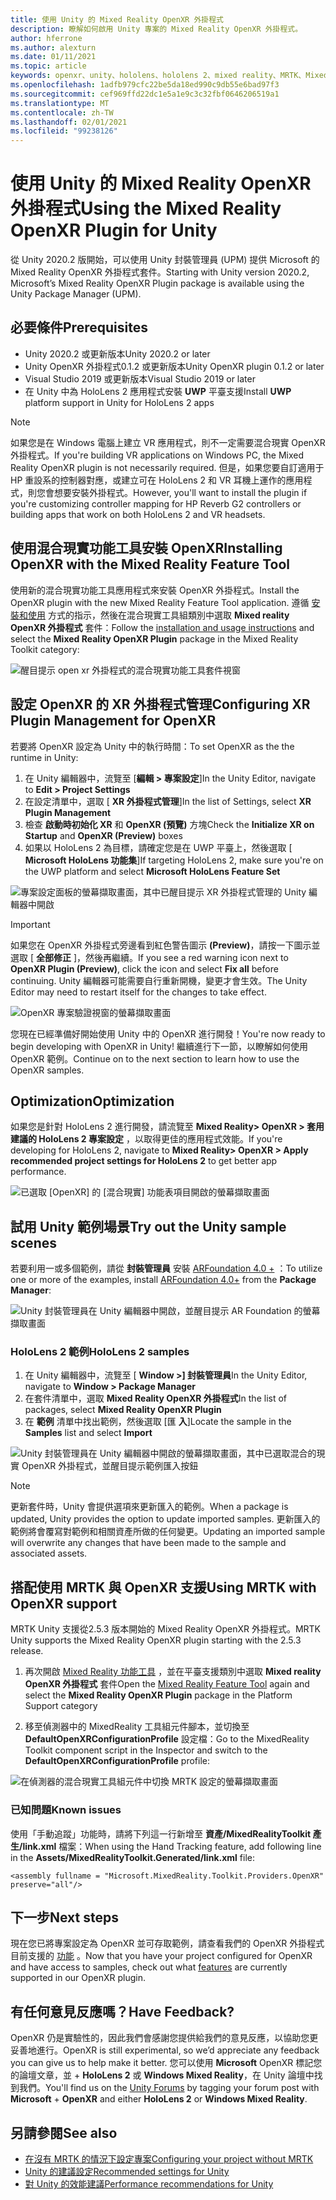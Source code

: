 ```yaml
---
title: 使用 Unity 的 Mixed Reality OpenXR 外掛程式
description: 瞭解如何啟用 Unity 專案的 Mixed Reality OpenXR 外掛程式。
author: hferrone
ms.author: alexturn
ms.date: 01/11/2021
ms.topic: article
keywords: openxr、unity、hololens、hololens 2、mixed reality、MRTK、Mixed Reality 工具組、增強的現實、虛擬實境、混合現實耳機、學習、教學課程、快速入門
ms.openlocfilehash: 1adfb979cfc22be5da18ed990c9db55e6bad97f3
ms.sourcegitcommit: cef969ffd22dc1e5a1e9c3c32fbf0646206519a1
ms.translationtype: MT
ms.contentlocale: zh-TW
ms.lasthandoff: 02/01/2021
ms.locfileid: "99238126"
---
```

# <a name="using-the-mixed-reality-openxr-plugin-for-unity"></a><span data-ttu-id="4b432-104">使用 Unity 的 Mixed Reality OpenXR 外掛程式</span><span class="sxs-lookup"><span data-stu-id="4b432-104">Using the Mixed Reality OpenXR Plugin for Unity</span></span>

<span data-ttu-id="4b432-105">從 Unity 2020.2 版開始，可以使用 Unity 封裝管理員 (UPM) 提供 Microsoft 的 Mixed Reality OpenXR 外掛程式套件。</span><span class="sxs-lookup"><span data-stu-id="4b432-105">Starting with Unity version 2020.2, Microsoft’s Mixed Reality OpenXR Plugin package is available using the Unity Package Manager (UPM).</span></span>

## <a name="prerequisites"></a><span data-ttu-id="4b432-106">必要條件</span><span class="sxs-lookup"><span data-stu-id="4b432-106">Prerequisites</span></span>

* <span data-ttu-id="4b432-107">Unity 2020.2 或更新版本</span><span class="sxs-lookup"><span data-stu-id="4b432-107">Unity 2020.2 or later</span></span>
* <span data-ttu-id="4b432-108">Unity OpenXR 外掛程式0.1.2 或更新版本</span><span class="sxs-lookup"><span data-stu-id="4b432-108">Unity OpenXR plugin 0.1.2 or later</span></span>
* <span data-ttu-id="4b432-109">Visual Studio 2019 或更新版本</span><span class="sxs-lookup"><span data-stu-id="4b432-109">Visual Studio 2019 or later</span></span>
* <span data-ttu-id="4b432-110">在 Unity 中為 HoloLens 2 應用程式安裝 **UWP** 平臺支援</span><span class="sxs-lookup"><span data-stu-id="4b432-110">Install **UWP** platform support in Unity for HoloLens 2 apps</span></span>

> [!NOTE]
> <span data-ttu-id="4b432-111">如果您是在 Windows 電腦上建立 VR 應用程式，則不一定需要混合現實 OpenXR 外掛程式。</span><span class="sxs-lookup"><span data-stu-id="4b432-111">If you're building VR applications on Windows PC, the Mixed Reality OpenXR plugin is not necessarily required.</span></span> <span data-ttu-id="4b432-112">但是，如果您要自訂適用于 HP 重設系的控制器對應，或建立可在 HoloLens 2 和 VR 耳機上運作的應用程式，則您會想要安裝外掛程式。</span><span class="sxs-lookup"><span data-stu-id="4b432-112">However, you'll want to install the plugin if you're customizing controller mapping for HP Reverb G2 controllers or building apps that work on both HoloLens 2 and VR headsets.</span></span>

## <a name="installing-openxr-with-the-mixed-reality-feature-tool"></a><span data-ttu-id="4b432-113">使用混合現實功能工具安裝 OpenXR</span><span class="sxs-lookup"><span data-stu-id="4b432-113">Installing OpenXR with the Mixed Reality Feature Tool</span></span>

<span data-ttu-id="4b432-114">使用新的混合現實功能工具應用程式來安裝 OpenXR 外掛程式。</span><span class="sxs-lookup"><span data-stu-id="4b432-114">Install the OpenXR plugin with the new Mixed Reality Feature Tool application.</span></span> <span data-ttu-id="4b432-115">遵循 [安裝和使用](welcome-to-mr-feature-tool.md) 方式的指示，然後在混合現實工具組類別中選取 **Mixed reality OpenXR 外掛程式** 套件：</span><span class="sxs-lookup"><span data-stu-id="4b432-115">Follow the [installation and usage instructions](welcome-to-mr-feature-tool.md) and select the **Mixed Reality OpenXR Plugin** package in the Mixed Reality Toolkit category:</span></span>

![醒目提示 open xr 外掛程式的混合現實功能工具套件視窗](images/feature-tool-openxr.png)

## <a name="configuring-xr-plugin-management-for-openxr"></a><span data-ttu-id="4b432-117">設定 OpenXR 的 XR 外掛程式管理</span><span class="sxs-lookup"><span data-stu-id="4b432-117">Configuring XR Plugin Management for OpenXR</span></span>

<span data-ttu-id="4b432-118">若要將 OpenXR 設定為 Unity 中的執行時間：</span><span class="sxs-lookup"><span data-stu-id="4b432-118">To set OpenXR as the the runtime in Unity:</span></span>

1. <span data-ttu-id="4b432-119">在 Unity 編輯器中，流覽至 [**編輯 > 專案設定**]</span><span class="sxs-lookup"><span data-stu-id="4b432-119">In the Unity Editor, navigate to **Edit > Project Settings**</span></span>
2. <span data-ttu-id="4b432-120">在設定清單中，選取 [ **XR 外掛程式管理**]</span><span class="sxs-lookup"><span data-stu-id="4b432-120">In the list of Settings, select **XR Plugin Management**</span></span>
3. <span data-ttu-id="4b432-121">檢查 **啟動時初始化 XR** 和 **OpenXR (預覽)** 方塊</span><span class="sxs-lookup"><span data-stu-id="4b432-121">Check the **Initialize XR on Startup** and **OpenXR (Preview)** boxes</span></span>
4. <span data-ttu-id="4b432-122">如果以 HoloLens 2 為目標，請確定您是在 UWP 平臺上，然後選取 [ **Microsoft HoloLens 功能集**]</span><span class="sxs-lookup"><span data-stu-id="4b432-122">If targeting HoloLens 2, make sure you're on the UWP platform and select **Microsoft HoloLens Feature Set**</span></span>

![專案設定面板的螢幕擷取畫面，其中已醒目提示 XR 外掛程式管理的 Unity 編輯器中開啟](images/openxr-img-05.png)

> [!IMPORTANT]
> <span data-ttu-id="4b432-124">如果您在 OpenXR 外掛程式旁邊看到紅色警告圖示 **(Preview)**，請按一下圖示並選取 [ **全部修正** ]，然後再繼續。</span><span class="sxs-lookup"><span data-stu-id="4b432-124">If you see a red warning icon next to **OpenXR Plugin (Preview)**, click the icon and select **Fix all** before continuing.</span></span> <span data-ttu-id="4b432-125">Unity 編輯器可能需要自行重新開機，變更才會生效。</span><span class="sxs-lookup"><span data-stu-id="4b432-125">The Unity Editor may need to restart itself for the changes to take effect.</span></span>

![OpenXR 專案驗證視窗的螢幕擷取畫面](images/openxr-img-06.png)

<span data-ttu-id="4b432-127">您現在已經準備好開始使用 Unity 中的 OpenXR 進行開發！</span><span class="sxs-lookup"><span data-stu-id="4b432-127">You're now ready to begin developing with OpenXR in Unity!</span></span>  <span data-ttu-id="4b432-128">繼續進行下一節，以瞭解如何使用 OpenXR 範例。</span><span class="sxs-lookup"><span data-stu-id="4b432-128">Continue on to the next section to learn how to use the OpenXR samples.</span></span>

## <a name="optimization"></a><span data-ttu-id="4b432-129">Optimization</span><span class="sxs-lookup"><span data-stu-id="4b432-129">Optimization</span></span>

<span data-ttu-id="4b432-130">如果您是針對 HoloLens 2 進行開發，請流覽至 **Mixed Reality> OpenXR > 套用建議的 HoloLens 2 專案設定** ，以取得更佳的應用程式效能。</span><span class="sxs-lookup"><span data-stu-id="4b432-130">If you're developing for HoloLens 2, navigate to **Mixed Reality> OpenXR > Apply recommended project settings for HoloLens 2** to get better app performance.</span></span>

![已選取 [OpenXR] 的 [混合現實] 功能表項目開啟的螢幕擷取畫面](images/openxr-img-08.png)

## <a name="try-out-the-unity-sample-scenes"></a><span data-ttu-id="4b432-132">試用 Unity 範例場景</span><span class="sxs-lookup"><span data-stu-id="4b432-132">Try out the Unity sample scenes</span></span>

<span data-ttu-id="4b432-133">若要利用一或多個範例，請從 **封裝管理員** 安裝 [ARFoundation 4.0 +](https://docs.unity3d.com/Packages/com.unity.xr.arfoundation@4.1/manual/index.html#installing-ar-foundation) ：</span><span class="sxs-lookup"><span data-stu-id="4b432-133">To utilize one or more of the examples, install [ARFoundation 4.0+](https://docs.unity3d.com/Packages/com.unity.xr.arfoundation@4.1/manual/index.html#installing-ar-foundation) from the **Package Manager**:</span></span>

![Unity 封裝管理員在 Unity 編輯器中開啟，並醒目提示 AR Foundation 的螢幕擷取畫面](images/openxr-img-09.png)

### <a name="hololens-2-samples"></a><span data-ttu-id="4b432-135">HoloLens 2 範例</span><span class="sxs-lookup"><span data-stu-id="4b432-135">HoloLens 2 samples</span></span>

1. <span data-ttu-id="4b432-136">在 Unity 編輯器中，流覽至 [ **Window >] 封裝管理員**</span><span class="sxs-lookup"><span data-stu-id="4b432-136">In the Unity Editor, navigate to **Window > Package Manager**</span></span>
2. <span data-ttu-id="4b432-137">在套件清單中，選取 **Mixed Reality OpenXR 外掛程式**</span><span class="sxs-lookup"><span data-stu-id="4b432-137">In the list of packages, select **Mixed Reality OpenXR Plugin**</span></span>
3. <span data-ttu-id="4b432-138">在 **範例** 清單中找出範例，然後選取 [匯 **入**]</span><span class="sxs-lookup"><span data-stu-id="4b432-138">Locate the sample in the **Samples** list and select **Import**</span></span>

![Unity 封裝管理員在 Unity 編輯器中開啟的螢幕擷取畫面，其中已選取混合的現實 OpenXR 外掛程式，並醒目提示範例匯入按鈕](images/openxr-img-03.png)

<!-- ### For all other OpenXR samples

1. In the Unity Editor, navigate to **Window > Package Manager**
2. In the list of packages, select **OpenXR Plugin**
3. Locate the sample in the **Samples** list and select **Import**

![Screenshot of Unity Package Manager open in Unity editor with OpenXR Plugin selected and samples import button highlighted](images/openxr-img-10.png) -->

> [!NOTE]
> <span data-ttu-id="4b432-140">更新套件時，Unity 會提供選項來更新匯入的範例。</span><span class="sxs-lookup"><span data-stu-id="4b432-140">When a package is updated, Unity provides the option to update imported samples.</span></span>  <span data-ttu-id="4b432-141">更新匯入的範例將會覆寫對範例和相關資產所做的任何變更。</span><span class="sxs-lookup"><span data-stu-id="4b432-141">Updating an imported sample will overwrite any changes that have been made to the sample and associated assets.</span></span>

## <a name="using-mrtk-with-openxr-support"></a><span data-ttu-id="4b432-142">搭配使用 MRTK 與 OpenXR 支援</span><span class="sxs-lookup"><span data-stu-id="4b432-142">Using MRTK with OpenXR support</span></span>

<span data-ttu-id="4b432-143">MRTK Unity 支援從2.5.3 版本開始的 Mixed Reality OpenXR 外掛程式。</span><span class="sxs-lookup"><span data-stu-id="4b432-143">MRTK Unity supports the Mixed Reality OpenXR plugin starting with the 2.5.3 release.</span></span>  

1. <span data-ttu-id="4b432-144">再次開啟 [Mixed Reality 功能工具](welcome-to-mr-feature-tool.md) ，並在平臺支援類別中選取 **Mixed reality OpenXR 外掛程式** 套件</span><span class="sxs-lookup"><span data-stu-id="4b432-144">Open the [Mixed Reality Feature Tool](welcome-to-mr-feature-tool.md) again and select the **Mixed Reality OpenXR Plugin** package in the Platform Support category</span></span>

<!-- MRTK plugins can be installed from the same scoped registries as you set up when [installing the Mixed Reality OpenXR plugin](#installing-the-mixed-reality-openxr-plugin). You can find more detailed information in the [MRTK documentation](https://microsoft.github.io/MixedRealityToolkit-Unity/Documentation/usingupm.html#registering-the-mixed-reality-component-server).

1. Add following packages in your **[projectRoot]/Packages/manifest.json** file:

```json
"dependencies": {
    "com.microsoft.mixedreality.toolkit.foundation": "2.5.3",
    "com.microsoft.mixedreality.toolkit.tools": "2.5.3",
    "com.microsoft.mixedreality.toolkit.examples": "2.5.3",
    …
}
``` -->

2. <span data-ttu-id="4b432-145">移至偵測器中的 MixedReality 工具組元件腳本，並切換至 **DefaultOpenXRConfigurationProfile** 設定檔：</span><span class="sxs-lookup"><span data-stu-id="4b432-145">Go to the MixedReality Toolkit component script in the Inspector and switch to the **DefaultOpenXRConfigurationProfile** profile:</span></span>

![在偵測器的混合現實工具組元件中切換 MRTK 設定的螢幕擷取畫面](images/openxr-img-11.png)

### <a name="known-issues"></a><span data-ttu-id="4b432-147">已知問題</span><span class="sxs-lookup"><span data-stu-id="4b432-147">Known issues</span></span> 

<span data-ttu-id="4b432-148">使用「手動追蹤」功能時，請將下列這一行新增至 **資產/MixedRealityToolkit 產生/link.xml** 檔案：</span><span class="sxs-lookup"><span data-stu-id="4b432-148">When using the Hand Tracking feature, add following line in the **Assets/MixedRealityToolkit.Generated/link.xml** file:</span></span>

```
<assembly fullname = "Microsoft.MixedReality.Toolkit.Providers.OpenXR" preserve="all"/>
```

## <a name="next-steps"></a><span data-ttu-id="4b432-149">下一步</span><span class="sxs-lookup"><span data-stu-id="4b432-149">Next steps</span></span>

<span data-ttu-id="4b432-150">現在您已將專案設定為 OpenXR 並可存取範例，請查看我們的 OpenXR 外掛程式目前支援的 [功能](openxr-supported-features.md) 。</span><span class="sxs-lookup"><span data-stu-id="4b432-150">Now that you have your project configured for OpenXR and have access to samples, check out what [features](openxr-supported-features.md) are currently supported in our OpenXR plugin.</span></span>

## <a name="have-feedback"></a><span data-ttu-id="4b432-151">有任何意見反應嗎？</span><span class="sxs-lookup"><span data-stu-id="4b432-151">Have Feedback?</span></span>

<span data-ttu-id="4b432-152">OpenXR 仍是實驗性的，因此我們會感謝您提供給我們的意見反應，以協助您更妥善地進行。</span><span class="sxs-lookup"><span data-stu-id="4b432-152">OpenXR is still experimental, so we’d appreciate any feedback you can give us to help make it better.</span></span> <span data-ttu-id="4b432-153">您可以使用 **Microsoft** OpenXR 標記您的論壇文章，並 [](https://aka.ms/unityforums)  +   **HoloLens 2** 或 **Windows Mixed Reality**，在 Unity 論壇中找到我們。</span><span class="sxs-lookup"><span data-stu-id="4b432-153">You'll find us on the [Unity Forums](https://aka.ms/unityforums) by tagging your forum post with **Microsoft** + **OpenXR** and either **HoloLens 2** or **Windows Mixed Reality**.</span></span>

## <a name="see-also"></a><span data-ttu-id="4b432-154">另請參閱</span><span class="sxs-lookup"><span data-stu-id="4b432-154">See also</span></span>

* [<span data-ttu-id="4b432-155">在沒有 MRTK 的情況下設定專案</span><span class="sxs-lookup"><span data-stu-id="4b432-155">Configuring your project without MRTK</span></span>](configure-unity-project.md)
* [<span data-ttu-id="4b432-156">Unity 的建議設定</span><span class="sxs-lookup"><span data-stu-id="4b432-156">Recommended settings for Unity</span></span>](recommended-settings-for-unity.md)
* [<span data-ttu-id="4b432-157">對 Unity 的效能建議</span><span class="sxs-lookup"><span data-stu-id="4b432-157">Performance recommendations for Unity</span></span>](performance-recommendations-for-unity.md#how-to-profile-with-unity)
